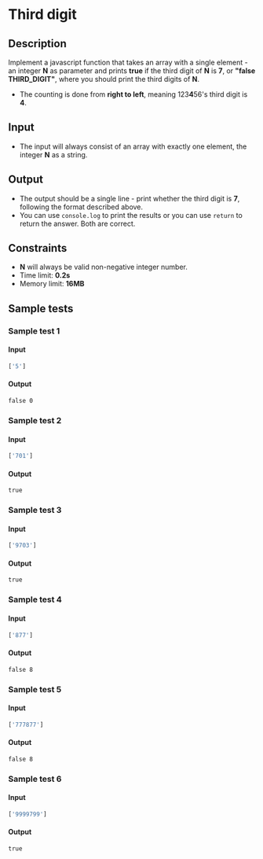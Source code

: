 # Third digit

## Description
Implement a javascript function that takes an array with a single element - an integer **N** as parameter and prints **true** if the third digit of **N** is **7**, or **"false THIRD_DIGIT"**, where you should print the third digits of **N**.
  - The counting is done from **right to left**, meaning 123**4**56's third digit is **4**.

## Input
- The input will always consist of an array with exactly one element, the integer **N** as a string.

## Output
- The output should be a single line - print whether the third digit is **7**, following the format described above.
- You can use `console.log` to print the results or you can use `return` to return the answer. Both are correct.

## Constraints
- **N** will always be valid non-negative integer number.
- Time limit: **0.2s**
- Memory limit: **16MB**

## Sample tests

### Sample test 1

#### Input
```js
['5']
```

#### Output
```
false 0
```

### Sample test 2

#### Input
```js
['701']
```

#### Output
```
true
```

### Sample test 3

#### Input
```js
['9703']
```

#### Output
```
true
```

### Sample test 4

#### Input
```js
['877']
```

#### Output
```
false 8
```

### Sample test 5

#### Input
```js
['777877']
```

#### Output
```
false 8
```

### Sample test 6

#### Input
```js
['9999799']
```

#### Output
```
true
```

